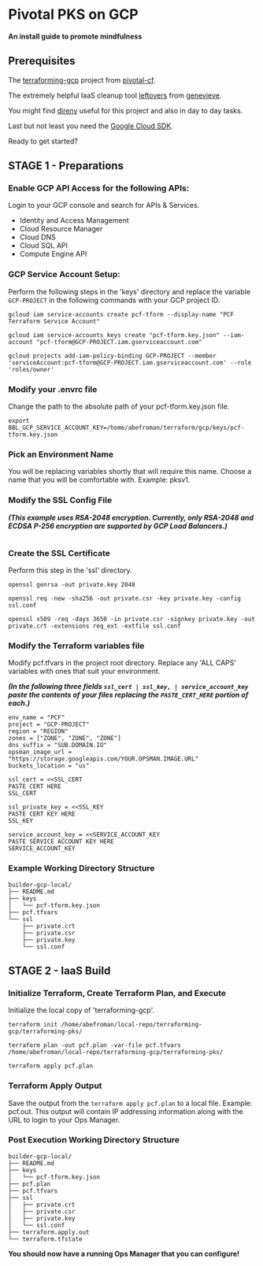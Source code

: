 # Pivotal PKS on GCP
**An install guide to promote mindfulness**

## Prerequisites
The [terraforming-gcp](https://github.com/pivotal-cf/terraforming-gcp/) project from [pivotal-cf](https://github.com/pivotal-cf).

The extremely helpful IaaS cleanup tool [leftovers](https://github.com/genevieve/leftovers) from [genevieve](https://github.com/genevieve).

You might find [direnv](https://direnv.net/) useful for this project and also in day to day tasks.

Last but not least you need the [Google Cloud SDK](https://cloud.google.com/sdk/docs/).

Ready to get started?

## STAGE 1 - Preparations
### Enable GCP API Access for the following APIs:
Login to your GCP console and search for APIs & Services.

  - Identity and Access Management
  - Cloud Resource Manager
  - Cloud DNS
  - Cloud SQL API
  - Compute Engine API

### GCP Service Account Setup:
Perform the following steps in the 'keys' directory and replace the variable `GCP-PROJECT` in the following commands with your GCP project ID.
```
gcloud iam service-accounts create pcf-tform --display-name "PCF Terraform Service Account"

gcloud iam service-accounts keys create "pcf-tform.key.json" --iam-account "pcf-tform@GCP-PROJECT.iam.gserviceaccount.com"

gcloud projects add-iam-policy-binding GCP-PROJECT --member 'serviceAccount:pcf-tform@GCP-PROJECT.iam.gserviceaccount.com' --role 'roles/owner'
```

### Modify your .envrc file
Change the path to the absolute path of your pcf-tform.key.json file.
```
export BBL_GCP_SERVICE_ACCOUNT_KEY=/home/abefroman/terraform/gcp/keys/pcf-tform.key.json
```

### Pick an Environment Name
You will be replacing variables shortly that will require this name. Choose a name that you will be comfortable with. Example: pksv1.

### Modify the SSL Config File
<!--- In the 'ssl' directory modify the contents of the ssl.conf file to suit your environment. Replace all of the variables in 'ALL CAPS' with the domain name you will be using.--->

__*(This example uses RSA-2048 encryption. Currently, only RSA-2048 and ECDSA P-256 encryption are supported by GCP Load Balancers.)*__
```

```

### Create the SSL Certificate
Perform this step in the 'ssl' directory.
```
openssl genrsa -out private.key 2048

openssl req -new -sha256 -out private.csr -key private.key -config ssl.conf

openssl x509 -req -days 3650 -in private.csr -signkey private.key -out private.crt -extensions req_ext -extfile ssl.conf
```

### Modify the Terraform variables file
Modify pcf.tfvars in the project root directory. Replace any 'ALL CAPS' variables with ones that suit your environment.

__*(In the following three fields `ssl_cert | ssl_key, | service_account_key` paste the contents of your files replacing the `PASTE_CERT_HERE` portion of each.)*__
```
env_name = "PCF"
project	= "GCP-PROJECT"
region = "REGION"
zones = ["ZONE", "ZONE", "ZONE"]
dns_suffix = "SUB.DOMAIN.IO"
opsman_image_url = "https://storage.googleapis.com/YOUR.OPSMAN.IMAGE.URL"
buckets_location = "us"

ssl_cert = <<SSL_CERT
PASTE CERT HERE
SSL_CERT

ssl_private_key = <<SSL_KEY
PASTE CERT KEY HERE
SSL_KEY

service_account_key = <<SERVICE_ACCOUNT_KEY
PASTE SERVICE ACCOUNT KEY HERE
SERVICE_ACCOUNT_KEY
```

### Example Working Directory Structure
```
builder-gcp-local/
├── README.md
├── keys
│   └── pcf-tform.key.json
├── pcf.tfvars
└── ssl
    ├── private.crt
    ├── private.csr
    ├── private.key
    └── ssl.conf
```

## STAGE 2 - IaaS Build
### Initialize Terraform, Create Terraform Plan, and Execute
Initialize the local copy of 'terraforming-gcp'.
```
terraform init /home/abefroman/local-repo/terraforming-gcp/terraforming-pks/

terraform plan -out pcf.plan -var-file pcf.tfvars /home/abefroman/local-repo/terraforming-gcp/terraforming-pks/

terraform apply pcf.plan
```

### Terraform Apply Output
Save the output from the `terraform apply pcf.plan` to a local file. Example: pcf.out. This output will contain IP addressing information along with the URL to login to your Ops Manager.


### Post Execution Working Directory Structure
```
builder-gcp-local/
├── README.md
├── keys
│   └── pcf-tform.key.json
├── pcf.plan
├── pcf.tfvars
├── ssl
│   ├── private.crt
│   ├── private.csr
│   ├── private.key
│   └── ssl.conf
├── terraform.apply.out
└── terraform.tfstate
```

__You should now have a running Ops Manager that you can configure!__
<!--- SAMPLE COMMENT --->

